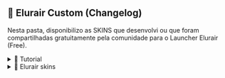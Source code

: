 ## 📝 Elurair Custom (Changelog)

Nesta pasta, disponibilizo as SKINS que desenvolvi ou que foram compartilhadas gratuitamente pela comunidade para o Launcher Elurair (Free).

<details>
<summary>📅 Tutorial</summary>

## - **Como adicionar uma skin no Elurair**

Após ter baixado o Elurair pelo [REPOSITÓRIO]() ou pelo [SITE OFICIAL](), extraia-o em uma pasta específica para manter a organização. As pastas ficarão conforme o exemplo a seguir:

<p align="center">
  <img src="IMG/image.png" alt="Exemplo de pasta organizada">
</p>


Recomenda-se excluir o arquivo **elurair.default.ini** e as pastas **doc** e **skins**. Já o arquivo **builder-x64.exe**, localizado dentro da pasta **builder**, deve ser movido para a pasta raiz. Essa organização é recomendada para evitar erros. Sua pasta deve ficar assim:

<p align="center">
  <img src="IMG/image2.png" alt="Exemplo de arquivos que ficaram">
</p>


Em seguida, extraia a skin. É importante que, ao extrair, a pasta contenha todos os arquivos principais **(por exemplo, Config.ini/elurair.ini, a pasta skins que contém as imagens etc.)** e que não fique tudo dentro de outra subpasta. Se você seguiu os passos recomendados, basta extrair normalmente. Caso contrário, extraia e substitua todos os arquivos, se necessário.

Neste tutorial, será utilizada uma skin básica disponível no repositório, chamada **ferramental_v1**, criada para um projeto de launcher de ferramental RFID. Ao extrair, sua pasta ficará assim. Naturalmente, dependendo do modelo da skin escolhida, a estrutura poderá variar, pois a utilizada neste exemplo é uma skin simples, com poucas pastas e imagens.

<p align="center">
  <img src="IMG/image3.png" alt="Exemplo de arquivos Finais">
</p>


**LEMBRE-SE**
Antes de realizar este processo, modifique o **elurair.ini** na seção **[ROCred.Patchers.Oficial]** para que seus patchers sejam baixados corretamente. Em caso de dúvidas sobre a configuração, acesse nossa documentação em português (Pt-BR) ou a documentação oficial em inglês.

Após concluir todas as etapas, abra o **builder-x64.exe** para aplicar a skin ao seu launcher.

Em **Elurair Patcher file**: selecione o **elurair-x64.exe** (lembre-se de que na pasta raiz está o **builder-x64.exe**. Caso tenha seguido as recomendações, certifique-se de ter selecionado o **elurair-x64.exe**).

Em **Configuration file**: selecione **elurair.ini** ou **config.ini**.

Em **Skin files**: acesse a pasta da skin e selecione todos os arquivos de imagem disponíveis.

Em **Icon file**: algumas skins disponibilizadas possuem um ícone na pasta da skin. Caso não haja, você pode utilizar qualquer outro ou manter o ícone original.

**Window title**: é o nome que será exibido na janela do Windows. Geralmente, utilizo o nome do programa ou jogo em desenvolvimento.

<p align="center">
  <img src="IMG/image4.png" alt="Exemplo do Elurair Builder">
</p>


Por fim, clique em **Build** para finalizar o projeto e aplicar a nova skin.

**NOTA** – Caso você realize alterações com frequência, pode ser interessante salvar um modelo em **Tools**.

<p align="center">
  <img src="IMG/image5.png" alt="Exemplo do Launcher">
</p>



</details>

<details>
<summary>📅 Elurair skins</summary>

## - **Elurair skins**

[ferramental_v1.zip]()
<p align="center">
  <img src="IMG/ferramental_v1.png" alt="Exemplo do Launcher">
</p>

</details>